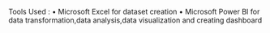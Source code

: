 Tools Used : 
• Microsoft Excel for dataset creation
• Microsoft Power BI for data transformation,data analysis,data visualization and creating dashboard
